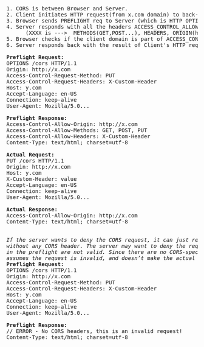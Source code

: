 <pre>
1. CORS is between Browser and Server.
2. Client initiates HTTP request(from x.com domain) to back-end server(y.com). This fails SOP, so browser follows CORS.
3. Browser sends PREFLIGHT req to Server (which is HTTP OPTIONS method) with ACCESS_CONTROL_REQUEST_METHOD header set
4. Server responds with all the headers ACCESS_CONTROL_ALLOW_XXXX set.
      (XXXX is --->  METHODS(GET,POST...), HEADERS, ORIGIN(hostnames or *) (and CREDENTIALS if cookies are enabled))
5. Browser checks if the client domain is part of ACCESS_CONTROL_ALLOWED_ORIGIN. If yes, Browser sends the actual HTTP request to the server.
6. Server responds back with the result of Client's HTTP request.

<strong>Preflight Request:</strong>
OPTIONS /cors HTTP/1.1
Origin: http://x.com
Access-Control-Request-Method: PUT
Access-Control-Request-Headers: X-Custom-Header
Host: y.com
Accept-Language: en-US
Connection: keep-alive
User-Agent: Mozilla/5.0...

<strong>Preflight Response:</strong>
Access-Control-Allow-Origin: http://x.com
Access-Control-Allow-Methods: GET, POST, PUT
Access-Control-Allow-Headers: X-Custom-Header
Content-Type: text/html; charset=utf-8

<strong>Actual Request:</strong>
PUT /cors HTTP/1.1
Origin: http://x.com
Host: y.com
X-Custom-Header: value
Accept-Language: en-US
Connection: keep-alive
User-Agent: Mozilla/5.0...

<strong>Actual Response:</strong>
Access-Control-Allow-Origin: http://x.com
Content-Type: text/html; charset=utf-8


<i>If the server wants to deny the CORS request, it can just return a generic response (like HTTP 200), 
without any CORS header. The server may want to deny the request if the HTTP method or headers requested 
in the preflight are not valid. Since there are no CORS-specific headers in the response, the browser 
assumes the request is invalid, and doesn’t make the actual request:</i>
<strong>Preflight Request:</strong>
OPTIONS /cors HTTP/1.1
Origin: http://x.com
Access-Control-Request-Method: PUT
Access-Control-Request-Headers: X-Custom-Header
Host: y.com
Accept-Language: en-US
Connection: keep-alive
User-Agent: Mozilla/5.0...

<strong>Preflight Response:</strong>
// ERROR - No CORS headers, this is an invalid request!
Content-Type: text/html; charset=utf-8
</pre>
